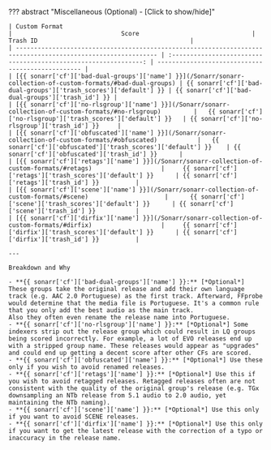 ??? abstract "Miscellaneous (Optional) - [Click to show/hide]"

    | Custom Format                                                                                                 |                              Score                               | Trash ID                                          |
    | ------------------------------------------------------------------------------------------------------------- | :--------------------------------------------------------------: | ------------------------------------------------- |
    | [{{ sonarr['cf']['bad-dual-groups']['name'] }}](/Sonarr/sonarr-collection-of-custom-formats/#bad-dual-groups) | {{ sonarr['cf']['bad-dual-groups']['trash_scores']['default'] }} | {{ sonarr['cf']['bad-dual-groups']['trash_id'] }} |
    | [{{ sonarr['cf']['no-rlsgroup']['name'] }}](/Sonarr/sonarr-collection-of-custom-formats/#no-rlsgroup)         |   {{ sonarr['cf']['no-rlsgroup']['trash_scores']['default'] }}   | {{ sonarr['cf']['no-rlsgroup']['trash_id'] }}     |
    | [{{ sonarr['cf']['obfuscated']['name'] }}](/Sonarr/sonarr-collection-of-custom-formats/#obfuscated)           |   {{ sonarr['cf']['obfuscated']['trash_scores']['default'] }}    | {{ sonarr['cf']['obfuscated']['trash_id'] }}      |
    | [{{ sonarr['cf']['retags']['name'] }}](/Sonarr/sonarr-collection-of-custom-formats/#retags)                   |     {{ sonarr['cf']['retags']['trash_scores']['default'] }}      | {{ sonarr['cf']['retags']['trash_id'] }}          |
    | [{{ sonarr['cf']['scene']['name'] }}](/Sonarr/sonarr-collection-of-custom-formats/#scene)                     |      {{ sonarr['cf']['scene']['trash_scores']['default'] }}      | {{ sonarr['cf']['scene']['trash_id'] }}           |
    | [{{ sonarr['cf']['dirfix']['name'] }}](/Sonarr/sonarr-collection-of-custom-formats/#dirfix)                   |     {{ sonarr['cf']['dirfix']['trash_scores']['default'] }}      | {{ sonarr['cf']['dirfix']['trash_id'] }}          |

    ---

    Breakdown and Why

    - **{{ sonarr['cf']['bad-dual-groups']['name'] }}:** [*Optional*] These groups take the original release and add their own language track (e.g. AAC 2.0 Portuguese) as the first track. Afterward, FFprobe would determine that the media file is Portuguese. It's a common rule that you only add the best audio as the main track.
    Also they often even rename the release name into Portuguese.
    - **{{ sonarr['cf']['no-rlsgroup']['name'] }}:** [*Optional*] Some indexers strip out the release group which could result in LQ groups being scored incorrectly. For example, a lot of EVO releases end up with a stripped group name. These releases would appear as "upgrades" and could end up getting a decent score after other CFs are scored.
    - **{{ sonarr['cf']['obfuscated']['name'] }}:** [*Optional*] Use these only if you wish to avoid renamed releases.
    - **{{ sonarr['cf']['retags']['name'] }}:** [*Optional*] Use this if you wish to avoid retagged releases. Retagged releases often are not consistent with the quality of the original group's release (e.g. TGx downsampling an NTb release from 5.1 audio to 2.0 audio, yet maintaining the NTb naming).
    - **{{ sonarr['cf']['scene']['name'] }}:** [*Optional*] Use this only if you want to avoid SCENE releases.
    - **{{ sonarr['cf']['dirfix']['name'] }}:** [*Optional*] Use this only if you want to get the latest release with the correction of a typo or inaccuracy in the release name.
